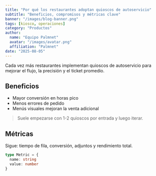 ```yaml
---
title: "Por qué los restaurantes adoptan quioscos de autoservicio"
subtitle: "Beneficios, compromisos y métricas clave"
banner: "/images/blog-banner.png"
tags: [kiosco, operaciones]
category: "Productos"
author:
  name: "Equipo Palmnet"
  avatar: "/images/avatar.png"
  affiliation: "Palmnet"
date: "2025-08-05"
---
```


Cada vez más restaurantes implementan quioscos de autoservicio para mejorar el flujo, la precisión y el ticket promedio.

## Beneficios

- Mayor conversión en horas pico
- Menos errores de pedido
- Menús visuales mejoran la venta adicional

> Suele empezarse con 1-2 quioscos por entrada y luego iterar.

## Métricas

Sigue: tiempo de fila, conversión, adjuntos y rendimiento total.

```ts
type Metric = {
  name: string
  value: number
}
```



